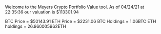 Welcome to the Meyers Crypto Portfolio Value tool. 
As of 04/24/21 at 22:35:36 our valuation is $113301.94 

BTC Price = $50143.91
 ETH Price = $2231.06
BTC Holdings = 1.06BTC
 ETH holdings = 26.960005962ETH 
